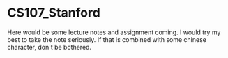 # CS107_Stanford

Here would be some lecture notes and assignment coming. I would try my best to take the note seriously. If that is combined with some chinese character, don't be bothered. 

